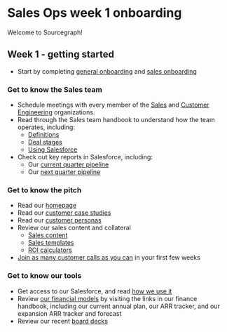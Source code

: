 # Sales Ops week 1 onboarding

Welcome to Sourcegraph!

## Week 1 - getting started

- Start by completing [general onboarding](../../company-info-and-process/onboarding/index.md#general-onboarding-checklist) and [sales onboarding](../onboarding/index.md)

### Get to know the Sales team

- Schedule meetings with every member of the [Sales](../../team/org_chart.md#Sales) and [Customer Engineering](../../team/org_chart.md#Customer-Engineering) organizations.
- Read through the Sales team handbook to understand how the team operates, including:
  - [Definitions](../index.md#definitions)
  - [Deal stages](../index.md#stages)
  - [Using Salesforce](../salesforce.md)
- Check out key reports in Salesforce, including:
  - Our [current quarter pipeline](https://sourcegraph2020.lightning.force.com/lightning/r/Report/00O3t000005SopwEAC/view?queryScope=userFolders)
  - Our [next quarter pipeline](https://sourcegraph2020.lightning.force.com/lightning/r/Report/00O3t000006tKicEAE/view?queryScope=userFolders)

### Get to know the pitch

- Read our [homepage](https://about.sourcegraph.com)
- Read our [customer case studies](https://about.sourcegraph.com/customers)
- Read our [customer personas](../../marketing/personas.md)
- Review our sales content and collateral
  - [Sales content](https://drive.google.com/drive/folders/14guSNICPX5bHxUxXIeb1web6MN8z7FA4)
  - [Sales templates](https://drive.google.com/drive/u/0/folders/1eBfRzDDM-fonChy5kumN5m1aS-aZxlYM)
  - [ROI calculators](https://drive.google.com/drive/u/0/folders/1-7K3P-E1ITzbJUOCB6l_LLmb79jZkWJp)
- [Join as many customer calls as you can](../onboarding/joining_customer_calls.md) in your first few weeks

### Get to know our tools

- Get access to our Salesforce, and read [how we use it](../salesforce.md)
- Review [our financial models](../../finance/index.md#sources-of-truth) by visiting the links in our finance handbook, including our current annual plan, our ARR tracker, and our expansion ARR tracker and forecast
- Review our recent [board decks](https://drive.google.com/drive/folders/1UeBRZght8of2RUhDVghl9t6Qj_uVghYo)
